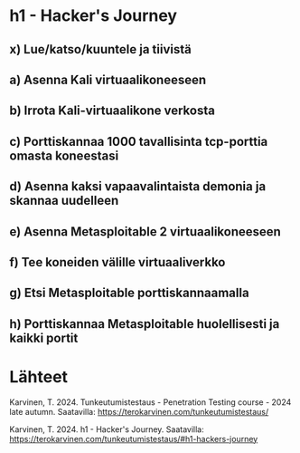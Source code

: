 # h1 - Hacker's Journey

## x) Lue/katso/kuuntele ja tiivistä

## a) Asenna Kali virtuaalikoneeseen
## b) Irrota Kali-virtuaalikone verkosta
## c) Porttiskannaa 1000 tavallisinta tcp-porttia omasta koneestasi
## d) Asenna kaksi vapaavalintaista demonia ja skannaa uudelleen
## e) Asenna Metasploitable 2 virtuaalikoneeseen
## f) Tee koneiden välille virtuaaliverkko
## g) Etsi Metasploitable porttiskannaamalla
## h) Porttiskannaa Metasploitable huolellisesti ja kaikki portit
# Lähteet

Karvinen, T. 2024. Tunkeutumistestaus - Penetration Testing course - 2024 late autumn. Saatavilla: https://terokarvinen.com/tunkeutumistestaus/

Karvinen, T. 2024. h1 - Hacker's Journey. Saatavilla: https://terokarvinen.com/tunkeutumistestaus/#h1-hackers-journey


